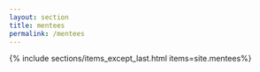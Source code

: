 ```yaml
---
layout: section
title: mentees
permalink: /mentees
---
```


{% include sections/items_except_last.html items=site.mentees%}
